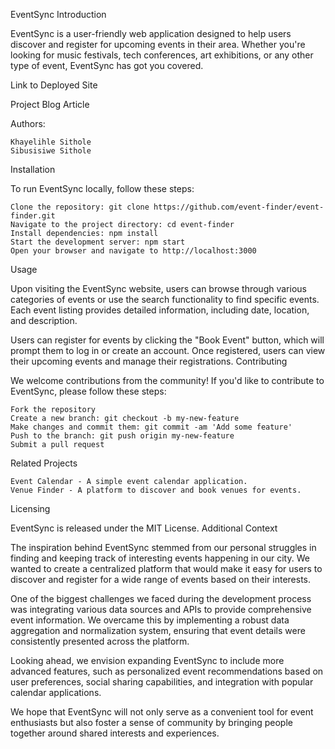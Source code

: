 EventSync
Introduction

EventSync is a user-friendly web application designed to help users discover and register for upcoming events in their area. Whether you're looking for music festivals, tech conferences, art exhibitions, or any other type of event, EventSync has got you covered.

Link to Deployed Site

Project Blog Article

Authors:

    Khayelihle Sithole
    Sibusisiwe Sithole

Installation

To run EventSync locally, follow these steps:

    Clone the repository: git clone https://github.com/event-finder/event-finder.git
    Navigate to the project directory: cd event-finder
    Install dependencies: npm install
    Start the development server: npm start
    Open your browser and navigate to http://localhost:3000

Usage

Upon visiting the EventSync website, users can browse through various categories of events or use the search functionality to find specific events. Each event listing provides detailed information, including date, location, and description.

Users can register for events by clicking the "Book Event" button, which will prompt them to log in or create an account. Once registered, users can view their upcoming events and manage their registrations.
Contributing

We welcome contributions from the community! If you'd like to contribute to EventSync, please follow these steps:

    Fork the repository
    Create a new branch: git checkout -b my-new-feature
    Make changes and commit them: git commit -am 'Add some feature'
    Push to the branch: git push origin my-new-feature
    Submit a pull request

Related Projects

    Event Calendar - A simple event calendar application.
    Venue Finder - A platform to discover and book venues for events.

Licensing

EventSync is released under the MIT License.
Additional Context

The inspiration behind EventSync stemmed from our personal struggles in finding and keeping track of interesting events happening in our city. We wanted to create a centralized platform that would make it easy for users to discover and register for a wide range of events based on their interests.

One of the biggest challenges we faced during the development process was integrating various data sources and APIs to provide comprehensive event information. We overcame this by implementing a robust data aggregation and normalization system, ensuring that event details were consistently presented across the platform.

Looking ahead, we envision expanding EventSync to include more advanced features, such as personalized event recommendations based on user preferences, social sharing capabilities, and integration with popular calendar applications.

We hope that EventSync will not only serve as a convenient tool for event enthusiasts but also foster a sense of community by bringing people together around shared interests and experiences.